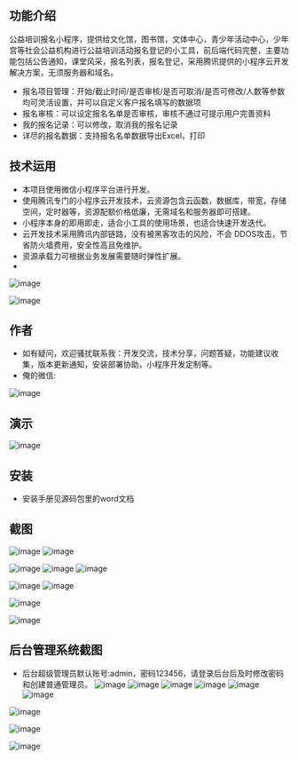 ## 功能介绍 
公益培训报名小程序，提供给文化馆，图书馆，文体中心，青少年活动中心，少年宫等社会公益机构进行公益培训活动报名登记的小工具，前后端代码完整，主要功能包括公告通知，课堂风采，报名列表，报名登记，采用腾讯提供的小程序云开发解决方案，无须服务器和域名。

- 报名项目管理：开始/截止时间/是否审核/是否可取消/是否可修改/人数等参数均可灵活设置，并可以自定义客户报名填写的数据项
- 报名审核：可以设定报名名单是否审核，审核不通过可提示用户完善资料
- 我的报名记录：可以修改，取消我的报名记录
- 详尽的报名数据：支持报名名单数据导出Excel，打印
 


## 技术运用
- 本项目使用微信小程序平台进行开发。
- 使用腾讯专门的小程序云开发技术，云资源包含云函数，数据库，带宽，存储空间，定时器等，资源配额价格低廉，无需域名和服务器即可搭建。
- 小程序本身的即用即走，适合小工具的使用场景，也适合快速开发迭代。
- 云开发技术采用腾讯内部链路，没有被黑客攻击的风险，不会 DDOS攻击，节省防火墙费用，安全性高且免维护。
- 资源承载力可根据业务发展需要随时弹性扩展。  
- 
![image](https://user-images.githubusercontent.com/107960888/191143014-48b4e894-fcda-453b-9dad-010485915200.png)

![image](https://user-images.githubusercontent.com/107960888/191143018-bc8313ac-81ec-4be3-97a2-1c91f0d591b1.png)



## 作者
- 如有疑问，欢迎骚扰联系我：开发交流，技术分享，问题答疑，功能建议收集，版本更新通知，安装部署协助，小程序开发定制等。
- 俺的微信: 
 
![image](https://user-images.githubusercontent.com/107960888/191143024-dd5a617e-9467-48b9-b6a4-10dc83bdc19f.png)



## 演示 
 ![image](https://user-images.githubusercontent.com/107960888/191143033-680fca56-a072-4034-afa6-36971e51bcb6.png)


## 安装

- 安装手册见源码包里的word文档




## 截图
![image](https://user-images.githubusercontent.com/107960888/191143367-8001fe1e-95ca-4f97-8161-f0c722ded255.png)
![image](https://user-images.githubusercontent.com/107960888/191143395-becf6bbb-a943-48a2-9443-f62a3c859b89.png)

![image](https://user-images.githubusercontent.com/107960888/191143398-ae0e30d1-f29d-4396-96fc-d1074a69986b.png)
![image](https://user-images.githubusercontent.com/107960888/191143393-875327d0-bf57-43d4-ba1b-c5f6e123ace1.png)
![image](https://user-images.githubusercontent.com/107960888/191143394-945dff6c-4f93-4b1b-a927-079c965b1688.png)

![image](https://user-images.githubusercontent.com/107960888/191143396-ee22c493-5a3d-4ddb-94e7-8648b35d364f.png)
![image](https://user-images.githubusercontent.com/107960888/191143397-7f65e4d9-cb42-4e11-90d5-672a0bf43df6.png)

![image](https://user-images.githubusercontent.com/107960888/191143399-b7a6a7d5-387e-4976-84a1-d1a11d2c4907.png)

![image](https://user-images.githubusercontent.com/107960888/191143403-4de3f202-a21d-48a7-a369-4fc82c91b8a3.png)


 

## 后台管理系统截图 
- 后台超级管理员默认账号:admin，密码123456，请登录后台后及时修改密码和创建普通管理员。
![image](https://user-images.githubusercontent.com/107960888/191143414-25d09489-df3d-4826-9912-0d73c07a6f9b.png)
![image](https://user-images.githubusercontent.com/107960888/191143419-fc2d2055-a8d5-4a1c-99ed-bc5f1873dad3.png)
![image](https://user-images.githubusercontent.com/107960888/191143427-29bcad38-3611-477d-a5dd-85049746b34a.png)
![image](https://user-images.githubusercontent.com/107960888/191143432-5e6a3919-77cd-4a5f-b136-cc82062a2270.png)
![image](https://user-images.githubusercontent.com/107960888/191143441-d531d9a3-e501-43c3-87c9-7346f40ac48a.png)
![image](https://user-images.githubusercontent.com/107960888/191143445-3ec86c94-85d3-4fc0-9e40-0b85b160831d.png)

![image](https://user-images.githubusercontent.com/107960888/191143450-2a4bfecf-eab3-45c6-9cb3-3a203b970464.png)

![image](https://user-images.githubusercontent.com/107960888/191143458-fcbb9538-876f-43ec-9208-a1b236016e17.png)

![image](https://user-images.githubusercontent.com/107960888/191143460-74617282-cbae-41ba-9ebb-3775758e1e07.png)





